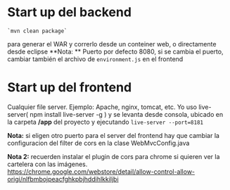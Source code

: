 # Start up del backend

```
`mvn clean package`
```

para generar el WAR y correrlo desde un conteiner web, o directamente desde eclipse
**Nota: ** Puerto por defecto 8080, si se cambia el puerto, cambiar también el archivo de `environment.js` en el frontend

# Start up del frontend

Cualquier file server. Ejemplo: Apache, nginx, tomcat, etc. Yo uso live-server( npm install live-server -g ) y se levanta desde consola, ubicado en la carpeta **/app** del proyecto y ejecutando `live-server --port=8181`

**Nota:** si eligen otro puerto para el server del frontend hay que cambiar la configuracion del filter de cors en la clase WebMvcConfig.java

**Nota 2:** recuerden instalar el plugin de cors para chrome si quieren ver la cartelera con las imágenes. <https://chrome.google.com/webstore/detail/allow-control-allow-origi/nlfbmbojpeacfghkpbjhddihlkkiljbi>
